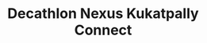 ---
title: "Decathlon Nexus Kukatpally Connect"
url: /hyderabad/decathlon-nexus-kukatpally-connect/
shop: sports
---